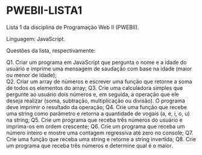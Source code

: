 # PWEBII-LISTA1
Lista 1 da disciplina de Programação Web II (PWEBII).

Linguagem: JavaScript.

Questões da lista, respectivamente:

Q1. Criar um programa em JavaScript que pergunta o nome e a idade do usuário e imprime uma mensagem de saudação com base na idade (maior ou menor de idade); <br>
Q2. Criar um array de números e escrever uma função que retorne a soma de todos os elementos do array;
Q3. Crie uma calculadora simples que pergunte ao usuário dois números e, em seguida, a operação que ele deseja realizar (soma, subtração, multiplicação ou divisão). O programa deve imprimir o resultado da operação;
Q4. Crie uma função que recebe uma string como parâmetro e retorna a quantidade de vogais (a, e, i, o, u) na string;
Q5. Crie um programa que receba três números do usuário e imprima-os em ordem crescente;
Q6. Crie um programa que receba um número inteiro e mostre uma contagem regressiva até zero no console;
Q7. Crie uma função que receba uma string e retorne a string invertida;
Q8. Crie um programa que receba três números e determine qual é o maior.
